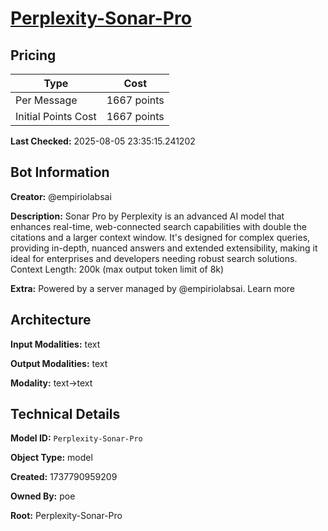 # [Perplexity-Sonar-Pro](https://poe.com/Perplexity-Sonar-Pro)

## Pricing

| Type | Cost |
|------|------|
| Per Message | 1667 points |
| Initial Points Cost | 1667 points |

**Last Checked:** 2025-08-05 23:35:15.241202


## Bot Information

**Creator:** @empiriolabsai

**Description:** Sonar Pro by Perplexity is an advanced AI model that enhances real-time, web-connected search capabilities with double the citations and a larger context window. It's designed for complex queries, providing in-depth, nuanced answers and extended extensibility, making it ideal for enterprises and developers needing robust search solutions. Context Length: 200k (max output token limit of 8k)

**Extra:** Powered by a server managed by @empiriolabsai. Learn more


## Architecture

**Input Modalities:** text

**Output Modalities:** text

**Modality:** text->text


## Technical Details

**Model ID:** `Perplexity-Sonar-Pro`

**Object Type:** model

**Created:** 1737790959209

**Owned By:** poe

**Root:** Perplexity-Sonar-Pro
